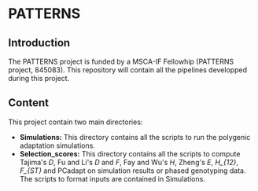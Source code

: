 # PATTERNS

## Introduction
The PATTERNS project is funded by a MSCA-IF Fellowhip (PATTERNS project, 845083). This repository will contain all the pipelines developped during this project.

## Content
This project contain two main directories: 
* **Simulations:** This directory contains all the scripts to run the polygenic adaptation simulations.
* **Selection_scores:** This directory contains all the scripts to compute Tajima's <em>D</em>, Fu and Li's <em>D</em> and <em>F</em>, Fay and Wu's <em>H</em>, Zheng's <em>E</em>, <em>H_{12}</em>, <em>F_{ST}</em> and PCadapt on simulation results or phased genotyping data. The scripts to format inputs are contained in Simulations.
